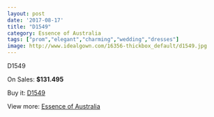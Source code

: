 ```yaml
---
layout: post
date: '2017-08-17'
title: "D1549"
category: Essence of Australia
tags: ["prom","elegant","charming","wedding","dresses"]
image: http://www.idealgown.com/16356-thickbox_default/d1549.jpg
---
```

D1549

On Sales: **$131.495**
<a href="https://www.idealgown.com/en/essence-of-australia/6519-d1549.html"><amp-img layout="responsive" width="600" height="600" src="//www.idealgown.com/16356-thickbox_default/d1549.jpg" alt="D1549 0" /></a>
<a href="https://www.idealgown.com/en/essence-of-australia/6519-d1549.html"><amp-img layout="responsive" width="600" height="600" src="//www.idealgown.com/16359-thickbox_default/d1549.jpg" alt="D1549 1" /></a>
<a href="https://www.idealgown.com/en/essence-of-australia/6519-d1549.html"><amp-img layout="responsive" width="600" height="600" src="//www.idealgown.com/16358-thickbox_default/d1549.jpg" alt="D1549 2" /></a>
<a href="https://www.idealgown.com/en/essence-of-australia/6519-d1549.html"><amp-img layout="responsive" width="600" height="600" src="//www.idealgown.com/16357-thickbox_default/d1549.jpg" alt="D1549 3" /></a>

Buy it: [D1549](https://www.idealgown.com/en/essence-of-australia/6519-d1549.html "D1549")

View more: [Essence of Australia](https://www.idealgown.com/en/96-essence-of-australia "Essence of Australia")